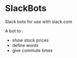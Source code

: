 # SlackBots
Slack bots for use with slack.com

A bot to :
- show stock prices
- define words
- give commute times
